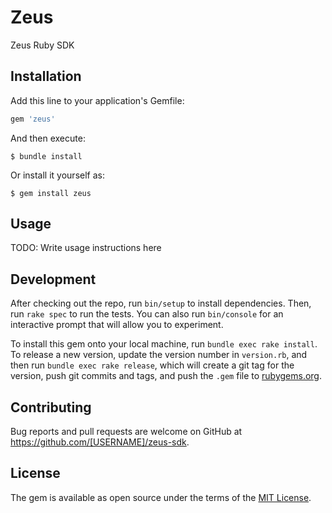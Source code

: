 # Zeus

Zeus Ruby SDK

## Installation

Add this line to your application's Gemfile:

```ruby
gem 'zeus'
```

And then execute:

    $ bundle install

Or install it yourself as:

    $ gem install zeus

## Usage

TODO: Write usage instructions here

## Development

After checking out the repo, run `bin/setup` to install dependencies. Then, run `rake spec` to run the tests. You can also run `bin/console` for an interactive prompt that will allow you to experiment.

To install this gem onto your local machine, run `bundle exec rake install`. To release a new version, update the version number in `version.rb`, and then run `bundle exec rake release`, which will create a git tag for the version, push git commits and tags, and push the `.gem` file to [rubygems.org](https://rubygems.org).

## Contributing

Bug reports and pull requests are welcome on GitHub at https://github.com/[USERNAME]/zeus-sdk.


## License

The gem is available as open source under the terms of the [MIT License](https://opensource.org/licenses/MIT).
